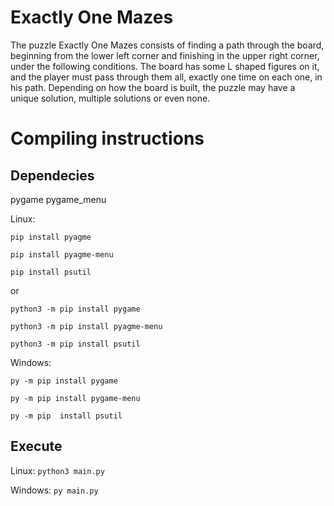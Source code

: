 # Exactly One Mazes
The puzzle Exactly One Mazes consists of finding a path through the board, beginning from the lower left corner and finishing in the upper right corner, under the following conditions.  The board has some L shaped figures on it, and the player must pass through them all, exactly one time on each one, in his path. Depending on how the board is built, the puzzle may have a unique solution, multiple solutions or even none.

# Compiling instructions

## Dependecies
pygame
pygame_menu

Linux:

`pip install pyagme`

`pip install pyagme-menu`

`pip install psutil`

or

`python3 -m pip install pygame`

`python3 -m pip install pyagme-menu`

`python3 -m pip install psutil`

Windows:

`py -m pip install pygame`

`py -m pip install pygame-menu`

`py -m pip  install psutil`

## Execute
Linux:
```python3 main.py```

Windows:
```py main.py```

